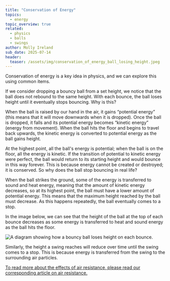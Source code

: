 ```yaml
---
title: "Conservation of Energy"
topics: 
  - energy
topic_overview: true
related: 
  - physics
  - balls
  - swings
author: Molly Ireland
sub_date: 2025-07-14
header:
  teaser: /assets/img/conservation_of_energy_ball_losing_height.jpeg
---
```

Conservation of energy is a key idea in physics, and we can explore this using common items. 

If we consider dropping a bouncy ball from a set height, we notice that the ball does not rebound to the same height. With each bounce, the ball loses height until it eventually stops bouncing. Why is this?

When the ball is raised by our hand in the air, it gains “potential energy” (this means that it will move downwards when it is dropped). Once the ball is dropped, it falls and its potential energy becomes “kinetic energy” (energy from movement). When the ball hits the floor and begins to travel back upwards, the kinetic energy is converted to potential energy as the ball gains height. 

At the highest point, all the ball's energy is potential; when the ball is on the floor, all the energy is kinetic. If the transition of potential to kinetic energy were perfect, the ball would return to its starting height and would bounce in this way forever. This is because energy cannot be created or destroyed; it is conserved. So why does the ball stop bouncing in real life? 

When the ball strikes the ground, some of the energy is transferred to sound and heat energy, meaning that the amount of kinetic energy decreases, so at its highest point, the ball must have a lower amount of potential energy. This means that the maximum height reached by the ball must decrease. As this happens repeatedly, the ball eventually comes to a stop. 

In the image below, we can see that the height of the ball at the top of each bounce decreases as some energy is transferred to heat and sound energy as the ball hits the floor.

![A diagram showing how a bouncy ball loses height on each bounce.]({{site.baseurl}}/assets/img/conservation_of_energy_ball_losing_height.jpeg "A bouncy ball losing height")

Similarly, the height a swing reaches will reduce over time until the swing comes to a stop. This is because energy is transferred from the swing to the surrounding air particles. 

[To read more about the effects of air resistance, please read our corresponding article on air resistance.]({{site.baseurl}}/articles/air_resistance)
